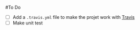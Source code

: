 #To Do

- [ ] Add a `.travis.yml` file to make the projet work with [Travis](https://travis-ci.org/)
- [ ] Make unit test
